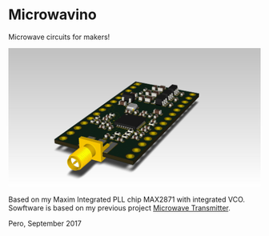 # Microwavino

Microwave circuits for makers!

![Microwavino](https://github.com/PeraZver/Microwavino/blob/master/HW/Microwavino.jpg)

Based on my Maxim Integrated PLL chip MAX2871 with integrated VCO. 
Sowftware is based on my previous project [Microwave Transmitter](https://github.com/PeraZver/Microwave-Transmitter).

Pero, September 2017